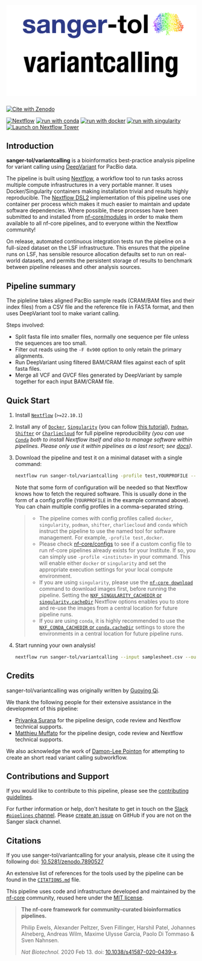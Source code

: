 # ![sanger-tol/variantcalling](docs/images/sanger-tol-variantcalling_logo.png)

[![Cite with Zenodo](http://img.shields.io/badge/DOI-10.5281/zenodo.7890527-1073c8?labelColor=000000)](https://doi.org/10.5281/zenodo.7890527)

[![Nextflow](https://img.shields.io/badge/nextflow%20DSL2-%E2%89%A522.10.1-23aa62.svg)](https://www.nextflow.io/)
[![run with conda](http://img.shields.io/badge/run%20with-conda-3EB049?labelColor=000000&logo=anaconda)](https://docs.conda.io/en/latest/)
[![run with docker](https://img.shields.io/badge/run%20with-docker-0db7ed?labelColor=000000&logo=docker)](https://www.docker.com/)
[![run with singularity](https://img.shields.io/badge/run%20with-singularity-1d355c.svg?labelColor=000000)](https://sylabs.io/docs/)
[![Launch on Nextflow Tower](https://img.shields.io/badge/Launch%20%F0%9F%9A%80-Nextflow%20Tower-%234256e7)](https://tower.nf/launch?pipeline=https://github.com/sanger-tol/variantcalling)

## Introduction

**sanger-tol/variantcalling** is a bioinformatics best-practice analysis pipeline for variant calling using [DeepVariant](https://github.com/google/deepvariant) for PacBio data.

The pipeline is built using [Nextflow](https://www.nextflow.io), a workflow tool to run tasks across multiple compute infrastructures in a very portable manner. It uses Docker/Singularity containers making installation trivial and results highly reproducible. The [Nextflow DSL2](https://www.nextflow.io/docs/latest/dsl2.html) implementation of this pipeline uses one container per process which makes it much easier to maintain and update software dependencies. Where possible, these processes have been submitted to and installed from [nf-core/modules](https://github.com/nf-core/modules) in order to make them available to all nf-core pipelines, and to everyone within the Nextflow community!

On release, automated continuous integration tests run the pipeline on a full-sized dataset on the LSF infrastructure. This ensures that the pipeline runs on LSF, has sensible resource allocation defaults set to run on real-world datasets, and permits the persistent storage of results to benchmark between pipeline releases and other analysis sources.

## Pipeline summary

The pipleline takes aligned PacBio sample reads (CRAM/BAM files and their index files) from a CSV file and the reference file in FASTA format, and then uses DeepVariant tool to make variant calling.

Steps involved:

- Split fasta file into smaller files, normally one sequence per file unless the sequences are too small.
- Filter out reads using the `-F 0x900` option to only retain the primary alignments.
- Run DeepVariant using filtered BAM/CRAM files against each of split fasta files.
- Merge all VCF and GVCF files generated by DeepVariant by sample together for each input BAM/CRAM file.

## Quick Start

1. Install [`Nextflow`](https://www.nextflow.io/docs/latest/getstarted.html#installation) (`>=22.10.1`)

2. Install any of [`Docker`](https://docs.docker.com/engine/installation/), [`Singularity`](https://www.sylabs.io/guides/3.0/user-guide/) (you can follow [this tutorial](https://singularity-tutorial.github.io/01-installation/)), [`Podman`](https://podman.io/), [`Shifter`](https://nersc.gitlab.io/development/shifter/how-to-use/) or [`Charliecloud`](https://hpc.github.io/charliecloud/) for full pipeline reproducibility _(you can use [`Conda`](https://conda.io/miniconda.html) both to install Nextflow itself and also to manage software within pipelines. Please only use it within pipelines as a last resort; see [docs](https://nf-co.re/usage/configuration#basic-configuration-profiles))_.

3. Download the pipeline and test it on a minimal dataset with a single command:

   ```bash
   nextflow run sanger-tol/variantcalling -profile test,YOURPROFILE --outdir <OUTDIR>
   ```

   Note that some form of configuration will be needed so that Nextflow knows how to fetch the required software. This is usually done in the form of a config profile (`YOURPROFILE` in the example command above). You can chain multiple config profiles in a comma-separated string.

   > - The pipeline comes with config profiles called `docker`, `singularity`, `podman`, `shifter`, `charliecloud` and `conda` which instruct the pipeline to use the named tool for software management. For example, `-profile test,docker`.
   > - Please check [nf-core/configs](https://github.com/nf-core/configs#documentation) to see if a custom config file to run nf-core pipelines already exists for your Institute. If so, you can simply use `-profile <institute>` in your command. This will enable either `docker` or `singularity` and set the appropriate execution settings for your local compute environment.
   > - If you are using `singularity`, please use the [`nf-core download`](https://nf-co.re/tools/#downloading-pipelines-for-offline-use) command to download images first, before running the pipeline. Setting the [`NXF_SINGULARITY_CACHEDIR` or `singularity.cacheDir`](https://www.nextflow.io/docs/latest/singularity.html?#singularity-docker-hub) Nextflow options enables you to store and re-use the images from a central location for future pipeline runs.
   > - If you are using `conda`, it is highly recommended to use the [`NXF_CONDA_CACHEDIR` or `conda.cacheDir`](https://www.nextflow.io/docs/latest/conda.html) settings to store the environments in a central location for future pipeline runs.

4. Start running your own analysis!

   ```bash
   nextflow run sanger-tol/variantcalling --input samplesheet.csv --outdir <OUTDIR> --fasta genome.fasta.gz --fai genome.fasta.gz.fai --gzi genome.fasta.gz.gzi -profile <docker/singularity/podman/shifter/charliecloud/conda/institute>
   ```

## Credits

sanger-tol/variantcalling was originally written by [Guoying Qi](https://github.com/gq1).

We thank the following people for their extensive assistance in the development of this pipeline:

- [Priyanka Surana](https://github.com/priyanka-surana) for the pipeline design, code review and Nextflow technical supports.
- [Matthieu Muffato](https://github.com/muffato) for the pipeline design, code review and Nextflow technical supports.

We also acknowledge the work of [Damon-Lee Pointon](https://github.com/DLBPointon) for attempting to create an short read variant calling subworkflow.

## Contributions and Support

If you would like to contribute to this pipeline, please see the [contributing guidelines](.github/CONTRIBUTING.md).

For further information or help, don't hesitate to get in touch on the [Slack `#pipelines` channel](https://sangertreeoflife.slack.com/channels/pipelines). Please [create an issue](https://github.com/sanger-tol/variantcalling/issues/new/choose) on GitHub if you are not on the Sanger slack channel.

## Citations

If you use sanger-tol/variantcalling for your analysis, please cite it using the following doi: [10.5281/zenodo.7890527](https://doi.org/10.5281/zenodo.7890527)

An extensive list of references for the tools used by the pipeline can be found in the [`CITATIONS.md`](CITATIONS.md) file.

This pipeline uses code and infrastructure developed and maintained by the [nf-core](https://nf-co.re) community, reused here under the [MIT license](https://github.com/nf-core/tools/blob/master/LICENSE).

> **The nf-core framework for community-curated bioinformatics pipelines.**
>
> Philip Ewels, Alexander Peltzer, Sven Fillinger, Harshil Patel, Johannes Alneberg, Andreas Wilm, Maxime Ulysse Garcia, Paolo Di Tommaso & Sven Nahnsen.
>
> _Nat Biotechnol._ 2020 Feb 13. doi: [10.1038/s41587-020-0439-x](https://dx.doi.org/10.1038/s41587-020-0439-x).
